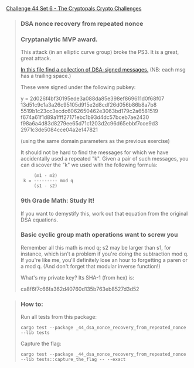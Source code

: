 [Challenge 44 Set 6 - The Cryptopals Crypto Challenges](https://cryptopals.com/sets/6/challenges/44)

> ### DSA nonce recovery from repeated nonce
>
> ### Cryptanalytic MVP award.
>
> This attack (in an elliptic curve group) broke the PS3. It is a great, great attack.
>
> [In this file find a collection of DSA-signed messages.](https://cryptopals.com/static/challenge-data/44.txt) (NB: each msg has a trailing space.)
>
> These were signed under the following pubkey:
>
> y = 2d026f4bf30195ede3a088da85e398ef869611d0f68f07
>     13d51c9c1a3a26c95105d915e2d8cdf26d056b86b8a7b8
>     5519b1c23cc3ecdc6062650462e3063bd179c2a6581519
>     f674a61f1d89a1fff27171ebc1b93d4dc57bceb7ae2430
>     f98a6a4d83d8279ee65d71c1203d2c96d65ebbf7cce9d3
>     2971c3de5084cce04a2e147821
>
> (using the same domain parameters as the previous exercise)
>
> It should not be hard to find the messages for which we have accidentally used a repeated "k". Given a pair of such messages, you can discover the "k" we used with the following formula:
>
>          (m1 - m2)
>      k = --------- mod q
>          (s1 - s2)
>
> ### 9th Grade Math: Study It!
>
> If you want to demystify this, work out that equation from the original DSA equations.
>
> ### Basic cyclic group math operations want to screw you
>
> Remember all this math is mod q; s2 may be larger than s1, for instance, which isn't a problem if you're doing the subtraction mod q. If you're like me, you'll definitely lose an hour to forgetting a paren or a mod q. (And don't forget that modular inverse function!)
>
> What's my private key? Its SHA-1 (from hex) is:
>
>    ca8f6f7c66fa362d40760d135b763eb8527d3d52

> ### How to:
> Run all tests from this package:
>
>     cargo test --package _44_dsa_nonce_recovery_from_repeated_nonce --lib tests
>
> Capture the flag:
>
>     cargo test --package _44_dsa_nonce_recovery_from_repeated_nonce --lib tests::capture_the_flag -- --exact
